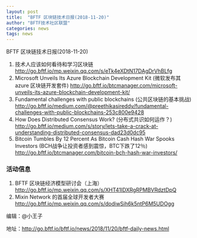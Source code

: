 ```yaml
---
layout: post
title:  "BFTF 区块链技术日报(2018-11-20)"
author: "BFTF技术社区联盟"
categories: news
tags: news
---
```


BFTF 区块链技术日报(2018-11-20)

1. 技术人应该如何看待和学习区块链 http://go.bftf.io/mp.weixin.qq.com/s/eTk4eXDtN17DAgDrVhBLfg
2. Microsoft Unveils Its Azure Blockchain Development Kit (微软发布其 azure 区块链开发套件) <http://go.bftf.io/btcmanager.com/microsoft-unveils-its-azure-blockchain-development-kit/>
3. Fundamental challenges with public blockchains (公共区块链的基本挑战) <http://go.bftf.io/medium.com/@preethikasireddy/fundamental-challenges-with-public-blockchains-253c800e9428>
4. How Does Distributed Consensus Work? (分布式共识如何运作？) <http://go.bftf.io/medium.com/s/story/lets-take-a-crack-at-understanding-distributed-consensus-dad23d0dc95>
5. Bitcoin Tumbles By 12 Percent As Bitcoin Cash Hash War Spooks Investors (BCH战争让投资者感到震惊，BTC下跌了12％) <http://go.bftf.io/btcmanager.com/bitcoin-bch-hash-war-investors/>



### 活动信息

1. BFTF 区块链经济模型研讨会（上海）http://go.bftf.io/mp.weixin.qq.com/s/XHT41IDXRgRPMBVRdztDpQ
2. Mixin Network 的首届全球开发者大赛 <http://go.bftf.io/mp.weixin.qq.com/s/dodiwSih6k5ntP6M5UDOgg>



编辑：@小王子

地址：http://go.bftf.io/bftf.io/news/2018/11/20/bftf-daily-news.html

